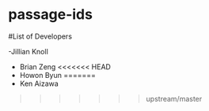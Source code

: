 # passage-ids

#List of Developers

-Jillian Knoll
- Brian Zeng
<<<<<<< HEAD
- Howon Byun
=======
- Ken Aizawa
>>>>>>> upstream/master
